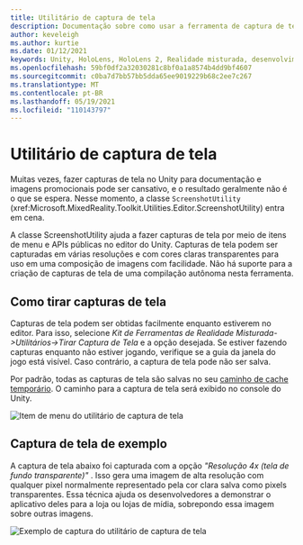 ```yaml
---
title: Utilitário de captura de tela
description: Documentação sobre como usar a ferramenta de captura de tela no MRTK
author: keveleigh
ms.author: kurtie
ms.date: 01/12/2021
keywords: Unity, HoloLens, HoloLens 2, Realidade misturada, desenvolvimento, MRTK,
ms.openlocfilehash: 59bf0df2a32030281c8bf0a1a8574b4dd9bf4607
ms.sourcegitcommit: c0ba7d7bb57bb5dda65ee9019229b68c2ee7c267
ms.translationtype: MT
ms.contentlocale: pt-BR
ms.lasthandoff: 05/19/2021
ms.locfileid: "110143797"
---
```

# <a name="screenshot-utility"></a>Utilitário de captura de tela

Muitas vezes, fazer capturas de tela no Unity para documentação e imagens promocionais pode ser cansativo, e o resultado geralmente não é o que se espera. Nesse momento, a classe `ScreenshotUtility` (xref:Microsoft.MixedReality.Toolkit.Utilities.Editor.ScreenshotUtility) entra em cena.

A classe ScreenshotUtility ajuda a fazer capturas de tela por meio de itens de menu e APIs públicas no editor do Unity. Capturas de tela podem ser capturadas em várias resoluções e com cores claras transparentes para uso em uma composição de imagens com facilidade. Não há suporte para a criação de capturas de tela de uma compilação autônoma nesta ferramenta.

## <a name="taking-screenshots"></a>Como tirar capturas de tela

Capturas de tela podem ser obtidas facilmente enquanto estiverem no editor. Para isso, selecione *Kit de Ferramentas de Realidade Misturada->Utilitários->Tirar Captura de Tela* e a opção desejada. Se estiver fazendo capturas enquanto não estiver jogando, verifique se a guia da janela do jogo está visível. Caso contrário, a captura de tela pode não ser salva.

Por padrão, todas as capturas de tela são salvas no seu [caminho de cache temporário](https://docs.unity3d.com/ScriptReference/Application-temporaryCachePath.html). O caminho para a captura de tela será exibido no console do Unity.

![Item de menu do utilitário de captura de tela](../images/screenshot-utility/MRTK_ScreenshotUtility_Menu_Item.png)

## <a name="example-screenshot-capture"></a>Captura de tela de exemplo

A captura de tela abaixo foi capturada com a opção *"Resolução 4x (tela de fundo transparente)"* . Isso gera uma imagem de alta resolução com qualquer pixel normalmente representado pela cor clara salva como pixels transparentes. Essa técnica ajuda os desenvolvedores a demonstrar o aplicativo deles para a loja ou lojas de mídia, sobrepondo essa imagem sobre outras imagens.

![Exemplo de captura do utilitário de captura de tela](../images/screenshot-utility/MRTK_ScreenshotUtility_Example_Capture.png)
